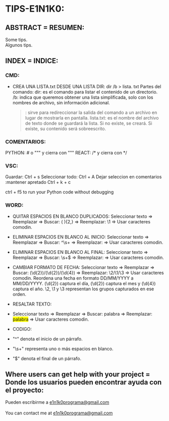 # TIPS-E1N1K0:

## ABSTRACT = RESUMEN:

Some tips.<br>
Algunos tips.


## INDEX = INDICE:

### CMD:
  - CREA UNA LISTA.txt DESDE UNA LISTA DIR:
    dir /b > lista. txt
    Partes del comando:
    dir: es el comando para listar el contenido de un directorio.
    /b: indica que queremos obtener una lista simplificada, solo con los nombres de archivo, sin información adicional.
    >: sirve para redireccionar la salida del comando a un archivo en lugar de mostrarla en pantalla.
    lista.txt: es el nombre del archivo de texto donde se guardará la lista. Si no existe, se creará. Si existe, su contenido será sobreescrito.


### COMENTARIOS:
PYTHON: # o """ y cierra con """
REACT: /* y cierra con */


### VSC:
Guardar: Ctrl + s
Seleccionar todo: Ctrl + A 
Dejar seleccion en comentarios :mantener apretado Ctrl + k + c

ctrl + f5 to run your Python code without debugging


### WORD:
  - QUITAR ESPACIOS EN BLANCO DUPLICADOS:
     Seleccionar texto => Reemplazar => Buscar: ( ){2,} => Reemplazar: \1 => Usar caracteres comodin.
    
  - ELIMINAR ESPACIOS EN BLANCO AL INICIO:
    Seleccionar texto => Reemplazar => Buscar: ^\s+ => Reemplazar:  => Usar caracteres comodin.
  
  - ELIMINAR ESPACIOS EN BLANCO AL FINAL:
    Seleccionar texto => Reemplazar => Buscar: \s+$ => Reemplazar:  => Usar caracteres comodin.
  
  - CAMBIAR FORMATO DE FECHA:
    Seleccionar texto => Reemplazar => Buscar: (\d{2})/(\d{2})/(\d{4}) => Reemplazar: \2/\1/\3 => Usar caracteres comodin.
    Reordena una fecha en formato DD/MM/YYYY a MM/DD/YYYY. (\d{2}) captura el día, (\d{2}) captura el mes y (\d{4}) captura el año. \2, \1 y \3 representan los grupos capturados en ese orden.
    
  - RESALTAR TEXTO:
  - Seleccionar texto => Reemplazar => Buscar: palabra => Reemplazar: <span style="background-color: yellow;">palabra</span> => Usar caracteres comodin.  
    



    
  - CODIGO:
  - "^" denota el inicio de un párrafo.
  - "\s+" representa uno o más espacios en blanco.
  - "$" denota el final de un párrafo.

     
## Where users can get help with your project = Donde los usuarios pueden encontrar ayuda con el proyecto:
   Pueden escribirme a e1n1k0programa@gmail.com<br><br>
	 You can contact me at e1n1k0programa@gmail.com
  


